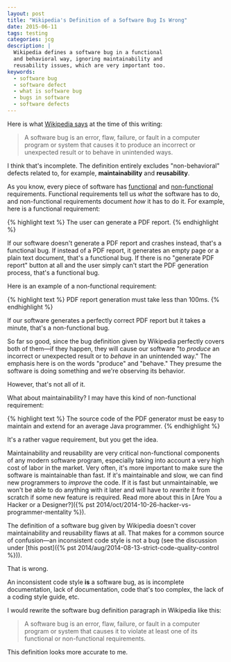```yaml
---
layout: post
title: "Wikipedia's Definition of a Software Bug Is Wrong"
date: 2015-06-11
tags: testing
categories: jcg
description: |
  Wikipedia defines a software bug in a functional
  and behavioral way, ignoring maintainability and
  reusability issues, which are very important too.
keywords:
  - software bug
  - software defect
  - what is software bug
  - bugs in software
  - software defects
---
```


Here is what [Wikipedia says](https://en.wikipedia.org/wiki/Software_bug)
at the time of this writing:

> A software bug is an error, flaw, failure, or fault
in a computer program or system that causes it
to produce an incorrect or unexpected result or
to behave in unintended ways.

I think that's incomplete. The definition entirely excludes "non-behavioral"
defects related to, for example, **maintainability** and **reusability**.

<!--more-->

As you know, every piece of software has [functional](https://en.wikipedia.org/wiki/Functional_requirement)
and [non-functional](https://en.wikipedia.org/wiki/Non-functional_requirement)
requirements.
Functional requirements tell us _what_ the software has to do, and non-functional
requirements document _how_ it has to do it. For example, here is a functional
requirement:

{% highlight text %}
The user can generate a PDF report.
{% endhighlight %}

If our software doesn't generate a PDF report and crashes instead,
that's a functional bug. If instead of a PDF report, it generates an empty
page or a plain text document, that's a functional bug. If there
is no "generate PDF report" button at all and the user simply can't start
the PDF generation process, that's a functional bug.

Here is an example of a non-functional requirement:

{% highlight text %}
PDF report generation must take less than 100ms.
{% endhighlight %}

If our software generates a perfectly correct PDF report but it
takes a minute, that's a non-functional bug.

So far so good, since the bug definition given by Wikipedia perfectly
covers both of them&mdash;if they happen, they will cause our software
"to _produce_ an incorrect or unexpected result or to _behave_ in an unintended way."
The emphasis here is on the words "produce" and "behave." They presume
the software is doing something and we're observing its behavior.

However, that's not all of it.

What about maintainability? I may have this kind of non-functional requirement:

{% highlight text %}
The source code of the PDF generator must be
easy to maintain and extend for an average
Java programmer.
{% endhighlight %}

It's a rather vague requirement, but you get the idea.

Maintainability and reusability are very critical non-functional components
of any modern software program, especially taking into account a very high
cost of labor in the market. Very often, it's more important to make sure
the software is maintainable than fast. If it's maintainable and slow, we
can find new programmers to _improve_ the code. If it is fast
but unmaintainable, we won't be able to do anything with it later and will
have to _rewrite_ it from scratch if some new feature is required.
Read more about this in
[Are You a Hacker or a Designer?]({% pst 2014/oct/2014-10-26-hacker-vs-programmer-mentality %}).

The definition of a software bug given by Wikipedia doesn't cover
maintainability and reusability flaws at all.
That makes for a common source of confusion&mdash;an inconsistent code style is not a bug (see the discussion under
[this post]({% pst 2014/aug/2014-08-13-strict-code-quality-control %})).

That is wrong.

An inconsistent code style **is** a software bug, as is incomplete documentation,
lack of documentation, code that's too complex, the lack of a coding style guide,
etc.

I would rewrite the software bug definition paragraph in Wikipedia like this:

> A software bug is an error, flaw, failure, or fault
in a computer program or system that causes it
to violate at least one of its functional or
non-functional requirements.

This definition looks more accurate to me.
